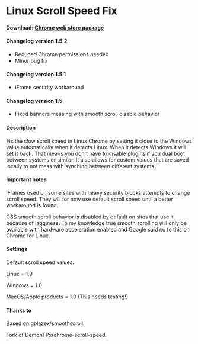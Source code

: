 # Linux Scroll Speed Fix

#### Download: [Chrome web store package](https://chrome.google.com/webstore/detail/linux-scroll-speed-fix/mlboohjioameadaedfjcpemcaangkkbp)

#### Changelog version 1.5.2
- Reduced Chrome permissions needed
- Minor bug fix

#### Changelog version 1.5.1
- iFrame security workaround

#### Changelog version 1.5
- Fixed banners messing with smooth scroll disable behavior

#### Description

Fix the slow scroll speed in Linux Chrome by setting it close to the Windows value automatically when it detects Linux. When it detects Windows it will set it back. That means you don't have to disable plugins if you dual boot between systems or similar. It also allows for custom values that are saved locally to not mess with synching between different systems.

#### Important notes
iFrames used on some sites with heavy security blocks attempts to change scroll speed. They will for now use default scroll speed until a better workaround is found.

CSS smooth scroll behavior is disabled by default on sites that use it because of lagginess. To my knowledge true smooth scrolling will only be available with hardware acceleration enabled and Google said no to this on Chrome for Linux.

#### Settings

Default scroll speed values:

Linux = 1.9

Windows = 1.0

MacOS/Apple products = 1.0 (This needs testing!)

#### Thanks to

Based on gblazex/smoothscroll.

Fork of DemonTPx/chrome-scroll-speed.
